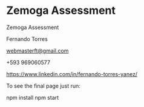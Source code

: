 # Zemoga Assessment
Zemoga Assessment

Fernando Torres

webmasterft@gmail.com

+593 969060577

https://www.linkedin.com/in/fernando-torres-yanez/

To see the final page just run:

npm install
npm start

